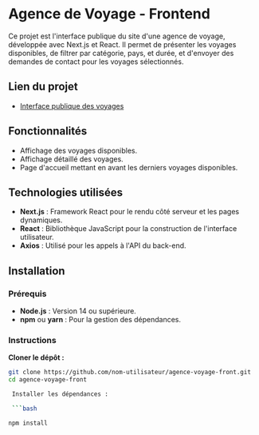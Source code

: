 # Agence de Voyage - Frontend

Ce projet est l'interface publique du site d'une agence de voyage, développée avec Next.js et React. Il permet de présenter les voyages disponibles, de filtrer par catégorie, pays, et durée, et d'envoyer des demandes de contact pour les voyages sélectionnés.

## Lien du projet

- [Interface publique des voyages](https://agence-voyage-1z1-noyj41tnv-amal-nachit95.vercel.app/voyages)

## Fonctionnalités

- Affichage des voyages disponibles.
- Affichage détaillé des voyages.
- Page d'accueil mettant en avant les derniers voyages disponibles.

## Technologies utilisées

- **Next.js** : Framework React pour le rendu côté serveur et les pages dynamiques.
- **React** : Bibliothèque JavaScript pour la construction de l'interface utilisateur.
- **Axios** : Utilisé pour les appels à l'API du back-end.

## Installation

### Prérequis

- **Node.js** : Version 14 ou supérieure.
- **npm** ou **yarn** : Pour la gestion des dépendances.

### Instructions

**Cloner le dépôt :**
   ```bash
   git clone https://github.com/nom-utilisateur/agence-voyage-front.git
   cd agence-voyage-front

    Installer les dépendances :

    ```bash

  npm install
